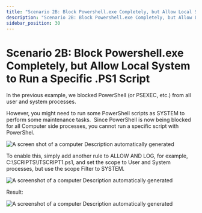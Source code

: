 ```yaml
---
title: "Scenario 2B: Block Powershell.exe Completely, but Allow Local System to Run a Specific .PS1 Script"
description: "Scenario 2B: Block Powershell.exe Completely, but Allow Local System to Run a Specific .PS1 Script"
sidebar_position: 30
---
```


# Scenario 2B: Block Powershell.exe Completely, but Allow Local System to Run a Specific .PS1 Script

In the previous example, we blocked PowerShell (or PSEXEC, etc.) from all user and system processes.

However, you might need to run some PowerShell scripts as SYSTEM to perform some maintenance tasks. 
Since PowerShell is now being blocked for all Computer side processes, you cannot run a specific
script with PowerShel.

![A screen shot of a computer Description automatically generated](/images/endpointpolicymanager/leastprivilege/scopefilters/scenario_2b_block_powershell.webp)

To enable this, simply add another rule to ALLOW AND LOG, for example, C:\SCRIPTS\ITSCRIPT1.ps1, and
set the scope to User and System processes, but use the scope Filter to SYSTEM.

![A screenshot of a computer Description automatically generated](/images/endpointpolicymanager/leastprivilege/scopefilters/scenario_2b_block_powershell_1.webp)

Result:

![A screenshot of a computer Description automatically generated](/images/endpointpolicymanager/leastprivilege/scopefilters/scenario_2b_block_powershell_2.webp)
